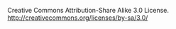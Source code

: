 Creative Commons Attribution-Share Alike 3.0 License.  
http://creativecommons.org/licenses/by-sa/3.0/
